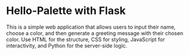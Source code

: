 # Hello-Palette with Flask
This is a simple web application that allows users to input their name, choose a color, and then generate a greeting message with their chosen color. Use HTML for the structure, CSS for styling, JavaScript for interactivity, and Python for the server-side logic.
